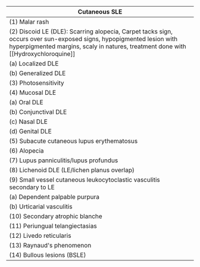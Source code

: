 | Cutaneous SLE                                                                                                                                                                                             |
| --------------------------------------------------------------------------------------------------------------------------------------------------------------------------------------------------------- |
| (1) Malar rash                                                                                                                                                                                            |
| (2) Discoid LE (DLE): Scarring alopecia, Carpet tacks sign, occurs over sun-exposed signs, hypopigmented lesion with hyperpigmented margins, scaly in natures, treatment done with [[Hydroxychloroquine]] |
| (a) Localized DLE                                                                                                                                                                                         |
| (b) Generalized DLE                                                                                                                                                                                       |
| (3) Photosensitivity                                                                                                                                                                                      |
| (4) Mucosal DLE                                                                                                                                                                                           |
| (a) Oral DLE                                                                                                                                                                                              |
| (b) Conjunctival DLE                                                                                                                                                                                      |
| (c) Nasal DLE                                                                                                                                                                                             |
| (d) Genital DLE                                                                                                                                                                                           |
| (5) Subacute cutaneous lupus erythematosus                                                                                                                                                                |
| (6) Alopecia                                                                                                                                                                                              |
| (7) Lupus panniculitis/lupus profundus                                                                                                                                                                    |
| (8) Lichenoid DLE (LE/lichen planus overlap)                                                                                                                                                              |
| (9) Small vessel cutaneous leukocytoclastic vasculitis secondary to LE                                                                                                                                    |
| (a) Dependent palpable purpura                                                                                                                                                                            |
| (b) Urticarial vasculitis                                                                                                                                                                                 |
| (10) Secondary atrophic blanche                                                                                                                                                                           |
| (11) Periungual telangiectasias                                                                                                                                                                           |
| (12) Livedo reticularis                                                                                                                                                                                   |
| (13) Raynaud's phenomenon                                                                                                                                                                                 |
| (14) Bullous lesions (BSLE)                                                                                                                                                                               |
